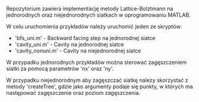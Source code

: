 Repozytorium zawiera implementację metody Lattice-Bolztmann na jednorodnych oraz niejednorodnych siatkach w oprogramowaniu MATLAB.

W celu uruchomienia przykładów należy uruchomić jeden ze skryptów:
- 'bfs_uni.m' - Backward facing step na jednorodnej siatce
- 'cavity_uni.m' - Cavity na jednorodnej siatce
- 'cavity_nonuni.m' - Cavity na niejednorodnej siatce

W przypadku jednorodnych przykładów można sterować zagęszczeniem siatki za pomocą parametrów 'nx' oraz 'ny'.

W przypadku niejednorodnym aby zagęszczać siatkę nalezy skorzystać z metody 'createTree', gdzie jako argumenty podaje się punkty, w których ma następować zagęszczenie oraz poziom zagęszczenia.